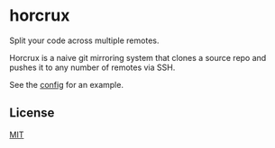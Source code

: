 # horcrux

Split your code across multiple remotes.

Horcrux is a naive git mirroring system that clones a source repo and pushes it to any number of remotes via SSH.

See the [config](.horcrux.jsonnet) for an example.

## License

[MIT](LICENSE)
